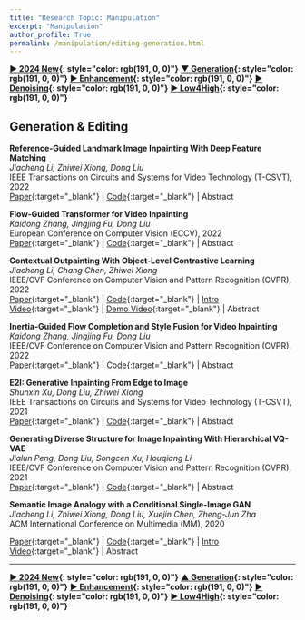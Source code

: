 ```yaml
---
title: "Research Topic: Manipulation"
excerpt: "Manipulation"
author_profile: True
permalink: /manipulation/editing-generation.html
---
```


**[▶ 2024 New](/manipulation/2024-New){: style="color: rgb(191, 0, 0)"}**
**[▼ Generation](/manipulation/editing-generation){: style="color: rgb(191, 0, 0)"}**
**[▶ Enhancement](/manipulation/hdr-enhancement){: style="color: rgb(191, 0, 0)"}**
**[▶ Denoising](/manipulation/denoising){: style="color: rgb(191, 0, 0)"}**
**[▶ Low4High](/manipulation/low-for-high){: style="color: rgb(191, 0, 0)"}**

## Generation & Editing

<!-- <span><highlighted>(New!)</highlighted></span> **TSA2: Temporal Segment Adaptation and Aggregation for Video Harmonization** <br>
_Zeyu Xiao, Yurui Zhu, Xueyang Fu, Zhiwei Xiong_ <br>
<span><pub>IEEE/CVF Winter Conference on Applications of Computer Vision (WACV), 2024</pub></span> <br>
[Paper](https://openaccess.thecvf.com/content/WACV2024/html/Xiao_TSA2_Temporal_Segment_Adaptation_and_Aggregation_for_Video_Harmonization_WACV_2024_paper.html){:target="\_blank"} |
<a onclick='expandABS("xiao24wacv")'> Abstract </a> -->

<!-- <div style="display: none;" class=abs id="xiao24wacv"><br>
Video composition merges the foreground and background of different videos, presenting challenges due to variations in capture conditions (e.g., saturation, brightness, and contrast). Video harmonization is a vital process in achieving a realistic composite by seamlessly adjusting the foreground's appearance to match the background. In this paper, we propose TSA2, a novel method for video harmonization that incorporates temporal segment adaptation and aggregation. TSA2 divides the inharmonious input sequence into temporal segments, each corresponding to a different frame rate, allowing effective utilization of complementary information within each segment. The method includes the Temporal Segment Adaptation module, which learns and remaps the distribution difference between background and foreground regions, and the Temporal Segment Aggregation module, which emphasizes and aggregates cross-segment information through element-wise correlations. Experimental results demonstrate that TSA2 outperforms advanced image and video harmonization methods quantitatively and qualitatively.

</div> -->

**Reference-Guided Landmark Image Inpainting With Deep Feature Matching** <br>
_Jiacheng Li, Zhiwei Xiong, Dong Liu_ <br>
<span><pub>IEEE Transactions on Circuits and Systems for Video Technology (T-CSVT), 2022</pub></span> <br>
[Paper](https://ieeexplore.ieee.org/abstract/document/9840396){:target="\_blank"} |
[Code](https://ddlee-cn.github.io/files/refmatch.zip){:target="\_blank"} |
<a onclick='expandABS("li22csvt")'> Abstract </a>

<div style="display: none;" class=abs id="li22csvt"><br>
Despite impressive progress made by recent image inpainting methods, they often fail to predict the original content when the corrupted region contains unique structures, especially for landmark images. Applying similar images as a reference is helpful but introduces a style gap of textures, resulting in color misalignment. To this end, we propose a style-robust approach for reference-guided landmark image inpainting, taking advantage of both the representation power of learned deep features and the structural prior from the reference image. By matching deep features, our approach builds style-robust nearest-neighbor mapping vector fields between the corrupted and reference images, in which the loss of information due to corruption leads to mismatched mapping vectors. To correct these mismatched mapping vectors based on the relationship between the uncorrupted and corrupted regions, we introduce mutual nearest neighbors as reliable anchors and interpolate around these anchors progressively. Finally, based on the corrected mapping vector fields, we propose a two-step warping strategy to complete the corrupted image, utilizing the reference image as a structural “blueprint”, avoiding the style misalignment problem. Extensive experiments show that our approach effectively and robustly assists image inpainting methods in restoring unique structures in the corrupted image.

</div>

**Flow-Guided Transformer for Video Inpainting** <br>
_Kaidong Zhang, Jingjing Fu, Dong Liu_ <br>
<span><pub>European Conference on Computer Vision (ECCV), 2022</pub></span> <br>
[Paper](https://link.springer.com/chapter/10.1007/978-3-031-19797-0_5){:target="\_blank"} |
[Code](https://github.com/hitachinsk/FGT){:target="\_blank"} |
<a onclick='expandABS("zhang22eccv")'> Abstract </a>

<div style="display: none;" class=abs id="zhang22eccv"><br>
We propose a flow-guided transformer, which innovatively leverage the motion discrepancy exposed by optical flows to instruct the attention retrieval in transformer for high fidelity video inpainting. More specially, we design a novel flow completion network to complete the corrupted flows by exploiting the relevant flow features in a local temporal window. With the completed flows, we propagate the content across video frames, and adopt the flow-guided transformer to synthesize the rest corrupted regions. We decouple transformers along temporal and spatial dimension, so that we can easily integrate the locally relevant completed flows to instruct spatial attention only. Furthermore, we design a flow-reweight module to precisely control the impact of completed flows on each spatial transformer. For the sake of efficiency, we introduce window partition strategy to both spatial and temporal transformers. Especially in spatial transformer, we design a dual perspective spatial MHSA, which integrates the global tokens to the window-based attention. Extensive experiments demonstrate the effectiveness of the proposed method qualitatively and quantitatively. Codes are available at https://github.com/hitachinsk/FGT.

</div>

**Contextual Outpainting With Object-Level Contrastive Learning** <br>
_Jiacheng Li, Chang Chen, Zhiwei Xiong_ <br>
<span><pub>IEEE/CVF Conference on Computer Vision and Pattern Recognition (CVPR), 2022</pub></span> <br>
[Paper](https://openaccess.thecvf.com/content/CVPR2022/html/Li_Contextual_Outpainting_With_Object-Level_Contrastive_Learning_CVPR_2022_paper.html){:target="\_blank"} |
[Code](https://mailustceducn-my.sharepoint.com/:f:/g/personal/jclee_mail_ustc_edu_cn/Elzm9EwS83JDiBuaxJOiBvIB0VuHprzuHABp6rctX37kSg?e=ottSJn){:target="\_blank"} |
[Intro Video](https://youtu.be/63pItMx5UDE){:target="\_blank"} |
[Demo Video](https://youtu.be/gHYbPuoEEXU){:target="\_blank"} |
<a onclick='expandABS("li22cvpr")'> Abstract </a>

<div style="display: none;" class=abs id="li22cvpr"><br>
We study the problem of contextual outpainting, which aims to hallucinate the missing background contents based on the remaining foreground contents. Existing image outpainting methods focus on completing object shapes or extending existing scenery textures, neglecting the semantically meaningful relationship between the missing and remaining contents. To explore the semantic cues provided by the remaining foreground contents, we propose a novel ConTextual Outpainting GAN (CTO-GAN), leveraging the semantic layout as a bridge to synthesize coherent and diverse background contents. To model the contextual correlation between foreground and background contents, we incorporate an object-level contrastive loss to regularize the learning of cross-modal representations of foreground contents and the corresponding background semantic layout, facilitating accurate semantic reasoning. Furthermore, we improve the realism of the generated background contents via detecting generated context in adversarial training. Extensive experiments demonstrate that the proposed method achieves superior performance compared with existing solutions on the challenging COCO-stuff dataset.
</div>

**Inertia-Guided Flow Completion and Style Fusion for Video Inpainting** <br>
_Kaidong Zhang, Jingjing Fu, Dong Liu_ <br>
<span><pub>IEEE/CVF Conference on Computer Vision and Pattern Recognition (CVPR), 2022</pub></span> <br>
[Paper](https://openaccess.thecvf.com/content/CVPR2022/html/Zhang_Inertia-Guided_Flow_Completion_and_Style_Fusion_for_Video_Inpainting_CVPR_2022_paper.html){:target="\_blank"} |
[Code](https://github.com/hitachinsk/ISVI){:target="\_blank"} |
<a onclick='expandABS("zhang22cvpr")'> Abstract </a>

<div style="display: none;" class=abs id="zhang22cvpr"><br>
Physical objects have inertia, which resists changes in the velocity and motion direction. Inspired by this, we introduce inertia prior that optical flow, which reflects object motion in a local temporal window, keeps unchanged in the adjacent preceding or subsequent frame. We propose a flow completion network to align and aggregate flow features from the consecutive flow sequences based on the inertia prior. The corrupted flows are completed under the supervision of customized losses on reconstruction, flow smoothness, and consistent ternary census transform. The completed flows with high fidelity give rise to significant improvement on the video inpainting quality. Nevertheless, the existing flow-guided cross-frame warping methods fail to consider the lightening and sharpness variation across video frames, which leads to spatial incoherence after warping from other frames. To alleviate such problem, we propose the Adaptive Style Fusion Network (ASFN), which utilizes the style information extracted from the valid regions to guide the gradient refinement in the warped regions. Moreover, we design a data simulation pipeline to reduce the training difficulty of ASFN. Extensive experiments show the superiority of our method against the state-of-the-art methods quantitatively and qualitatively. The project page is at https://github.com/hitachinsk/ISVI.
</div>

**E2I: Generative Inpainting From Edge to Image** <br>
_Shunxin Xu, Dong Liu, Zhiwei Xiong_ <br>
<span><pub>IEEE Transactions on Circuits and Systems for Video Technology (T-CSVT), 2021</pub></span> <br>
[Paper](https://ieeexplore.ieee.org/abstract/document/9113276){:target="\_blank"} |
[Code](https://github.com/powder21/E2I-inpainting){:target="\_blank"} |
<a onclick='expandABS("xu21")'> Abstract </a>

<div style="display: none;" class=abs id="xu21"><br>
Deep learning-based methods especially using convolutional neural network (CNN) and generative adversarial network (GAN) have achieved certain success for the task of image inpainting. The previous methods usually try to generate the content in the missing areas from scratch. However, these methods have difficulty in producing salient image structures that appear natural and consistent with the neighborhood, especially when the missing area is large. In this paper, we address the challenge by introducing edges into the convolutional GAN-based inpainting. We split the inpainting task into two steps: first edge generation, then edge-based image generation. We adopt CNN to accomplish the two steps and use GAN-based training, thus our method is named E2I: generative inpainting from edge to image. Specifically, we adopt a deep network-based edge detector to achieve an edgeness map of an incomplete image, then we fill-in the missing areas in the edgeness map, and finally generate the missing pixels with the assistance of the complete edgeness map. We verify the proposed method on three challenging image datasets: Places2, ImageNet, and CelebA. We also compare our method with the state-of-the-arts on the Places2 test set. Our experimental results demonstrate the superior performance of our method in producing more plausible inpainting results.

 </div>

**Generating Diverse Structure for Image Inpainting With Hierarchical VQ-VAE** <br>
_Jialun Peng, Dong Liu, Songcen Xu, Houqiang Li_ <br>
<span><pub>IEEE/CVF Conference on Computer Vision and Pattern Recognition (CVPR), 2021</pub></span> <br>
[Paper](https://openaccess.thecvf.com/content/CVPR2021/html/Peng_Generating_Diverse_Structure_for_Image_Inpainting_With_Hierarchical_VQ-VAE_CVPR_2021_paper.html){:target="\_blank"} |
[Code](https://github.com/USTC-JialunPeng/Diverse-Structure-Inpainting){:target="\_blank"} |
<a onclick='expandABS("peng21")'> Abstract </a>

<div style="display: none;" class=abs id="peng21"><br>
Given an incomplete image without additional constraint, image inpainting natively allows for multiple solutions as long as they appear plausible. Recently, multiple-solution inpainting methods have been proposed and shown the potential of generating diverse results. However, these methods have difficulty in ensuring the quality of each solution, e.g. they produce distorted structure and/or blurry texture. We propose a two-stage model for diverse inpainting, where the first stage generates multiple coarse results each of which has a different structure, and the second stage refines each coarse result separately by augmenting texture. The proposed model is inspired by the hierarchical vector quantized variational auto-encoder (VQ-VAE), whose hierarchical architecture disentangles structural and textural information. In addition, the vector quantization in VQ-VAE enables autoregressive modeling of the discrete distribution over the structural information. Sampling from the distribution can easily generate diverse and high-quality structures, making up the first stage of our model. In the second stage, we propose a structural attention module inside the texture generation network, where the module utilizes the structural information to capture distant correlations. We further reuse the VQ-VAE to calculate two feature losses, which help improve structure coherence and texture realism, respectively. Experimental results on CelebA-HQ, Places2, and ImageNet datasets show that our method not only enhances the diversity of the inpainting solutions but also improves the visual quality of the generated multiple images. Code and models are available at: https://github.com/USTC-JialunPeng/Diverse-Structure-Inpainting.

</div>

**Semantic Image Analogy with a Conditional Single-Image GAN** <br>
_Jiacheng Li, Zhiwei Xiong, Dong Liu, Xuejin Chen, Zheng-Jun Zha_ <br>
<span><pub>ACM International Conference on Multimedia (MM), 2020</pub></span> <br>

<!-- <span><highlighted>Oral</highlighted><span> | -->
<!-- [Project](https://ddlee-cn.github.io/publication/2020-07-26-MM2020-SemIA.html){:target="_blank"} | -->

[Paper](https://dl.acm.org/doi/abs/10.1145/3394171.3413601){:target="\_blank"} |
[Code](https://github.com/ddlee-cn/SemIA){:target="\_blank"} |
[Intro Video](https://www.youtube.com/watch?v=3KsBr5oCJ0E){:target="\_blank"} |
<a onclick='expandABS("li20")'> Abstract </a>

<div style="display: none;" class=abs id="li20"><br>
Recent image-specific Generative Adversarial Networks (GANs) provide a way to learn generative models from a single image instead of a large dataset. However, the semantic meaning of patches inside a single image is less explored. In this work, we first define the task of Semantic Image Analogy: given a source image and its segmentation map, along with another target segmentation map, synthesizing a new image that matches the appearance of the source image as well as the semantic layout of the target segmentation. To accomplish this task, we propose a novel method to model the patch-level correspondence between semantic layout and appearance of a single image by training a single-image GAN that takes semantic labels as conditional input. Once trained, a controllable redistribution of patches from the training image can be obtained by providing the expected semantic layout as spatial guidance. The proposed method contains three essential parts: 1) a self-supervised training framework, with a progressive data augmentation strategy and an alternating optimization procedure; 2) a semantic feature translation module that predicts transformation parameters in the image domain from the segmentation domain; and 3) a semantics-aware patch-wise loss that explicitly measures the similarity of two images in terms of patch distribution. Compared with existing solutions, our method generates much more realistic results given arbitrary semantic labels as conditional input.

</div>

---

**[▶ 2024 New](/manipulation/2024-New){: style="color: rgb(191, 0, 0)"}**
**[▲ Generation](/manipulation/editing-generation){: style="color: rgb(191, 0, 0)"}**
**[▶ Enhancement](/manipulation/hdr-enhancement){: style="color: rgb(191, 0, 0)"}**
**[▶ Denoising](/manipulation/denoising){: style="color: rgb(191, 0, 0)"}**
**[▶ Low4High](/manipulation/low-for-high){: style="color: rgb(191, 0, 0)"}**
